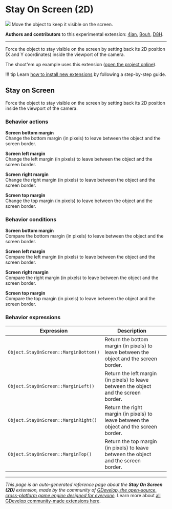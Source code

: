 # Stay On Screen (2D)

<img src="https://resources.gdevelop-app.com/assets/Icons/monitor-screenshot.svg" class="extension-icon"></img>
Move the object to keep it visible on the screen.

**Authors and contributors** to this experimental extension: [4ian](https://gd.games/4ian), [Bouh](https://gd.games/Bouh), [D8H](https://gd.games/D8H).

---

Force the object to stay visible on the screen by setting back its 2D position (X and Y coordinates) inside the viewport of the camera.

The shoot'em up example uses this extension ([open the project online](https://editor.gdevelop.io/?project=example://space-shooter)).

!!! tip
    Learn [how to install new extensions](/gdevelop5/extensions/search) by following a step-by-step guide.



## Stay on Screen 

Force the object to stay visible on the screen by setting back its 2D position inside the viewport of the camera. 

### Behavior actions

**Screen bottom margin**  
Change the bottom margin (in pixels) to leave between the object and the screen border.

**Screen left margin**  
Change the left margin (in pixels) to leave between the object and the screen border.

**Screen right margin**  
Change the right margin (in pixels) to leave between the object and the screen border.

**Screen top margin**  
Change the top margin (in pixels) to leave between the object and the screen border.

### Behavior conditions

**Screen bottom margin**  
Compare the bottom margin (in pixels) to leave between the object and the screen border.

**Screen left margin**  
Compare the left margin (in pixels) to leave between the object and the screen border.

**Screen right margin**  
Compare the right margin (in pixels) to leave between the object and the screen border.

**Screen top margin**  
Compare the top margin (in pixels) to leave between the object and the screen border.

### Behavior expressions

| Expression | Description |  |
|-----|-----|-----|
| `Object.StayOnScreen::MarginBottom()` | Return the bottom margin (in pixels) to leave between the object and the screen border. ||
| `Object.StayOnScreen::MarginLeft()` | Return the left margin (in pixels) to leave between the object and the screen border. ||
| `Object.StayOnScreen::MarginRight()` | Return the right margin (in pixels) to leave between the object and the screen border. ||
| `Object.StayOnScreen::MarginTop()` | Return the top margin (in pixels) to leave between the object and the screen border. ||


---

*This page is an auto-generated reference page about the **Stay On Screen (2D)** extension, made by the community of [GDevelop, the open-source, cross-platform game engine designed for everyone](https://gdevelop.io/).* Learn more about [all GDevelop community-made extensions here](/gdevelop5/extensions).